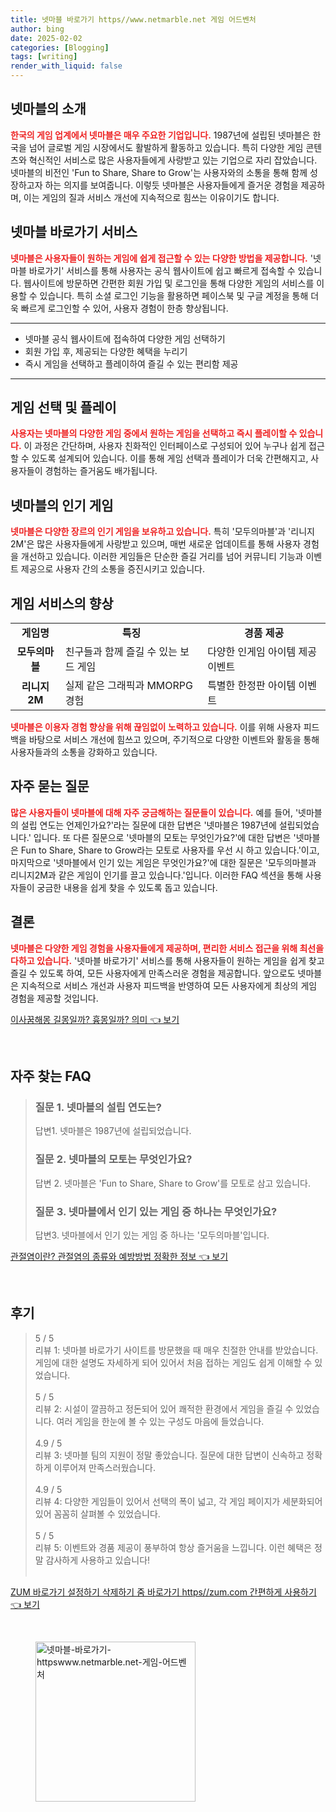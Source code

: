 ```yaml
---
title: 넷마블 바로가기 https//www.netmarble.net 게임 어드벤처
author: bing
date: 2025-02-02
categories: [Blogging]
tags: [writing]
render_with_liquid: false
---
```



<h2 id='넷마블의 소개'>넷마블의 소개</h2>

<p><b><span style="color: #ee2323;">한국의 게임 업계에서 넷마블은 매우 주요한 기업입니다.</span></b> 1987년에 설립된 넷마블은 한국을 넘어 글로벌 게임 시장에서도 활발하게 활동하고 있습니다. 특히 다양한 게임 콘텐츠와 혁신적인 서비스로 많은 사용자들에게 사랑받고 있는 기업으로 자리 잡았습니다. 넷마블의 비전인 'Fun to Share, Share to Grow'는 사용자와의 소통을 통해 함께 성장하고자 하는 의지를 보여줍니다. 이렇듯 넷마블은 사용자들에게 즐거운 경험을 제공하며, 이는 게임의 질과 서비스 개선에 지속적으로 힘쓰는 이유이기도 합니다.</p>

<h2 id='넷마블 바로가기 서비스'>넷마블 바로가기 서비스</h2>

<p><b><span style="color: #ee2323;">넷마블은 사용자들이 원하는 게임에 쉽게 접근할 수 있는 다양한 방법을 제공합니다.</span></b> '넷마블 바로가기' 서비스를 통해 사용자는 공식 웹사이트에 쉽고 빠르게 접속할 수 있습니다. 웹사이트에 방문하면 간편한 회원 가입 및 로그인을 통해 다양한 게임의 서비스를 이용할 수 있습니다. 특히 소셜 로그인 기능을 활용하면 페이스북 및 구글 계정을 통해 더욱 빠르게 로그인할 수 있어, 사용자 경험이 한층 향상됩니다.</p>

<hr />

<ul>
    <li>넷마블 공식 웹사이트에 접속하여 다양한 게임 선택하기</li>
    <li>회원 가입 후, 제공되는 다양한 혜택을 누리기</li>
    <li>즉시 게임을 선택하고 플레이하여 즐길 수 있는 편리함 제공</li>
</ul>

<hr />

<h2 id='게임 선택 및 플레이'>게임 선택 및 플레이</h2>

<p><b><span style="color: #ee2323;">사용자는 넷마블의 다양한 게임 중에서 원하는 게임을 선택하고 즉시 플레이할 수 있습니다.</span></b> 이 과정은 간단하며, 사용자 친화적인 인터페이스로 구성되어 있어 누구나 쉽게 접근할 수 있도록 설계되어 있습니다. 이를 통해 게임 선택과 플레이가 더욱 간편해지고, 사용자들이 경험하는 즐거움도 배가됩니다.</p>

<h2 id='넷마블의 인기 게임'>넷마블의 인기 게임</h2>

<p><b><span style="color: #ee2323;">넷마블은 다양한 장르의 인기 게임을 보유하고 있습니다.</span></b> 특히 '모두의마블'과 '리니지2M'은 많은 사용자들에게 사랑받고 있으며, 매번 새로운 업데이트를 통해 사용자 경험을 개선하고 있습니다. 이러한 게임들은 단순한 즐길 거리를 넘어 커뮤니티 기능과 이벤트 제공으로 사용자 간의 소통을 증진시키고 있습니다.</p>

<h2 id='게임 서비스의 향상'>게임 서비스의 향상</h2>

<table>
    <tr>
        <td style="text-align: center; height: 17px;"><b>게임명</b></td>
        <td style="text-align: center; height: 17px;"><b>특징</b></td>
        <td style="text-align: center; height: 17px;"><b>경품 제공</b></td>
    </tr>
    <tr>
        <td style="text-align: center; height: 17px;"><b>모두의마블</b></td>
        <td>친구들과 함께 즐길 수 있는 보드 게임</td>
        <td>다양한 인게임 아이템 제공 이벤트</td>
    </tr>
    <tr>
        <td style="text-align: center; height: 17px;"><b>리니지2M</b></td>
        <td>실제 같은 그래픽과 MMORPG 경험</td>
        <td>특별한 한정판 아이템 이벤트</td>
    </tr>
</table>

<p><b><span style="color: #ee2323;">넷마블은 이용자 경험 향상을 위해 끊임없이 노력하고 있습니다.</span></b> 이를 위해 사용자 피드백을 바탕으로 서비스 개선에 힘쓰고 있으며, 주기적으로 다양한 이벤트와 활동을 통해 사용자들과의 소통을 강화하고 있습니다.</p>

<h2 id='FAQ'>자주 묻는 질문</h2>

<p><b><span style="color: #ee2323;">많은 사용자들이 넷마블에 대해 자주 궁금해하는 질문들이 있습니다.</span></b> 예를 들어, '넷마블의 설립 연도는 언제인가요?'라는 질문에 대한 답변은 '넷마블은 1987년에 설립되었습니다.' 입니다. 또 다른 질문으로 '넷마블의 모토는 무엇인가요?'에 대한 답변은 '넷마블은 Fun to Share, Share to Grow라는 모토로 사용자를 우선 시 하고 있습니다.'이고, 마지막으로 '넷마블에서 인기 있는 게임은 무엇인가요?'에 대한 질문은 '모두의마블과 리니지2M과 같은 게임이 인기를 끌고 있습니다.'입니다. 이러한 FAQ 섹션을 통해 사용자들이 궁금한 내용을 쉽게 찾을 수 있도록 돕고 있습니다.</p>

<h2 id='결론'>결론</h2>

<p><b><span style="color: #ee2323;">넷마블은 다양한 게임 경험을 사용자들에게 제공하며, 편리한 서비스 접근을 위해 최선을 다하고 있습니다.</span></b> '넷마블 바로가기' 서비스를 통해 사용자들이 원하는 게임을 쉽게 찾고 즐길 수 있도록 하여, 모든 사용자에게 만족스러운 경험을 제공합니다. 앞으로도 넷마블은 지속적으로 서비스 개선과 사용자 피드백을 반영하여 모든 사용자에게 최상의 게임 경험을 제공할 것입니다.</p>


<p><a class="click-button" title="이사꿈해몽 길몽일까? 흉몽일까? 의미" href="https://24nara.github.io/posts/%EC%9D%B4%EC%82%AC%EA%BF%88%ED%95%B4%EB%AA%BD-%EA%B8%B8%EB%AA%BD%EC%9D%BC%EA%B9%8C-%ED%9D%89%EB%AA%BD%EC%9D%BC%EA%B9%8C-%EC%9D%98%EB%AF%B8/" rel="dofollow">이사꿈해몽 길몽일까? 흉몽일까? 의미 👈 보기</a></p><br>
<h2 id='자주_찾는_FAQ'>자주 찾는 FAQ</h2>
<div itemscope="" itemtype="https://schema.org/FAQPage"> 
<blockquote> 
<div itemscope="" itemprop="mainEntity" itemtype="https://schema.org/Question"> 
<h3 itemprop="name">질문 1. 넷마블의 설립 연도는?</h3> 
<div itemscope="" itemprop="acceptedAnswer" itemtype="https://schema.org/Answer"> 
<span itemprop="text"> 
<p>답변1. 넷마블은 1987년에 설립되었습니다.</p> 
</span> 
</div> 
</div> 

<div itemscope="" itemprop="mainEntity" itemtype="https://schema.org/Question"> 
<h3 itemprop="name">질문 2. 넷마블의 모토는 무엇인가요?</h3> 
<div itemscope="" itemprop="acceptedAnswer" itemtype="https://schema.org/Answer"> 
<span itemprop="text"> 
<p>답변 2. 넷마블은 'Fun to Share, Share to Grow'를 모토로 삼고 있습니다.</p> 
</span> 
</div> 
</div> 

<div itemscope="" itemprop="mainEntity" itemtype="https://schema.org/Question"> 
<h3 itemprop="name">질문 3. 넷마블에서 인기 있는 게임 중 하나는 무엇인가요?</h3> 
<div itemscope="" itemprop="acceptedAnswer" itemtype="https://schema.org/Answer"> 
<span itemprop="text"> 
<p>답변3. 넷마블에서 인기 있는 게임 중 하나는 '모두의마블'입니다.</p> 
</span> 
</div> 
</div> 

</blockquote> 
</div>
<p><a class="click-button" title="관절염이란? 관절염의 종류와 예방방법 정확한 정보" href="https://24nara.github.io/posts/%EA%B4%80%EC%A0%88%EC%97%BC%EC%9D%B4%EB%9E%80-%EA%B4%80%EC%A0%88%EC%97%BC%EC%9D%98-%EC%A2%85%EB%A5%98%EC%99%80-%EC%98%88%EB%B0%A9%EB%B0%A9%EB%B2%95-%EC%A0%95%ED%99%95%ED%95%9C-%EC%A0%95%EB%B3%B4/" rel="dofollow">관절염이란? 관절염의 종류와 예방방법 정확한 정보 👈 보기</a></p><br>
<h2 id='후기'>후기</h2>
<div itemscope itemtype="https://schema.org/Product">
  <blockquote>
  <div itemprop="review" itemscope itemtype="https://schema.org/Review">
      <div itemprop="reviewRating" itemscope itemtype="https://schema.org/Rating"> <span itemprop="ratingValue">5</span> / <span itemprop="bestRating">5</span> </div>
      <span itemprop="reviewBody">리뷰 1: 넷마블 바로가기 사이트를 방문했을 때 매우 친절한 안내를 받았습니다. 게임에 대한 설명도 자세하게 되어 있어서 처음 접하는 게임도 쉽게 이해할 수 있었습니다.</span>
  </div>
  <br>
  <div itemprop="review" itemscope itemtype="https://schema.org/Review">
      <div itemprop="reviewRating" itemscope itemtype="https://schema.org/Rating"> <span itemprop="ratingValue">5</span> / <span itemprop="bestRating">5</span> </div>
      <span itemprop="reviewBody">리뷰 2: 시설이 깔끔하고 정돈되어 있어 쾌적한 환경에서 게임을 즐길 수 있었습니다. 여러 게임을 한눈에 볼 수 있는 구성도 마음에 들었습니다.</span>
  </div>
  <br>
  <div itemprop="review" itemscope itemtype="https://schema.org/Review">
      <div itemprop="reviewRating" itemscope itemtype="https://schema.org/Rating"> <span itemprop="ratingValue">4.9</span> / <span itemprop="bestRating">5</span> </div>
      <span itemprop="reviewBody">리뷰 3: 넷마블 팀의 지원이 정말 좋았습니다. 질문에 대한 답변이 신속하고 정확하게 이루어져 만족스러웠습니다.</span>
  </div>
  <br>
  <div itemprop="review" itemscope itemtype="https://schema.org/Review">
      <div itemprop="reviewRating" itemscope itemtype="https://schema.org/Rating"> <span itemprop="ratingValue">4.9</span> / <span itemprop="bestRating">5</span> </div>
      <span itemprop="reviewBody">리뷰 4: 다양한 게임들이 있어서 선택의 폭이 넓고, 각 게임 페이지가 세분화되어 있어 꼼꼼히 살펴볼 수 있었습니다.</span>
  </div>
  <br>
  <div itemprop="review" itemscope itemtype="https://schema.org/Review">
      <div itemprop="reviewRating" itemscope itemtype="https://schema.org/Rating"> <span itemprop="ratingValue">5</span> / <span itemprop="bestRating">5</span> </div>
      <span itemprop="reviewBody">리뷰 5: 이벤트와 경품 제공이 풍부하여 항상 즐거움을 느낍니다. 이런 혜택은 정말 감사하게 사용하고 있습니다!</span>
  </div>
  <br>
  </blockquote>
</div>
<p><a class="click-button" title="ZUM 바로가기 설정하기 삭제하기 줌 바로가기 https//zum.com 간편하게 사용하기" href="https://24nara.github.io/posts/ZUM-%EB%B0%94%EB%A1%9C%EA%B0%80%EA%B8%B0-%EC%84%A4%EC%A0%95%ED%95%98%EA%B8%B0-%EC%82%AD%EC%A0%9C%ED%95%98%EA%B8%B0-%EC%A4%8C-%EB%B0%94%EB%A1%9C%EA%B0%80%EA%B8%B0-httpszum.com-%EA%B0%84%ED%8E%B8%ED%95%98%EA%B2%8C-%EC%82%AC%EC%9A%A9%ED%95%98%EA%B8%B0/" rel="dofollow">ZUM 바로가기 설정하기 삭제하기 줌 바로가기 https//zum.com 간편하게 사용하기 👈 보기</a></p><br>
<figure class="image"><img src="https://24nara.github.io/assets/img/thumbnail/넷마블-바로가기-httpswww.netmarble.net-게임-어드벤처.webp" alt="넷마블-바로가기-httpswww.netmarble.net-게임-어드벤처" width="256" height="256"></figure>